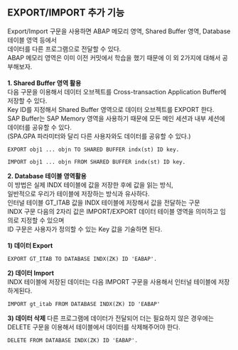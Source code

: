 ## EXPORT/IMPORT 추가 기능
Export/Import 구문을 사용하면 ABAP 메모리 영역, Shared Buffer 영역, Database 테이블 영역 등에서<br>
데이터를 다른 프로그램으로 전달할 수 있다.<br>
ABAP 메모리 영역은 이미 이전 커밋에서 학습을 했기 때문에 이 외 2가지에 대해서 공부해보자.<br><br>
**1. Shared Buffer 영역 활용** <br>
다음 구문을 이용해서 데이터 오브젝트를 Cross-transaction Application Buffer에 저장할 수 있다.<br>
Key ID를 지정해서 Shared Buffer 영역으로 데이터 오브젝트를 EXPORT 한다. <br>
SAP Buffer는 SAP Memory 영역을 사용하기 때문에 모든 메인 세션과 내부 세션에 데이터를 공유할 수 있다.<br>
(SPA.GPA 파라미터와 달리 다른 사용자와도 데이터를 공유할 수 있다.) <br>
```ABAP
EXPORT obj1 ... objn TO SHARED BUFFER indx(st) ID key.
```
```ABAP
IMPORT obj1 ... objn FROM SHARED BUFFER indx(st) ID key.
```
**2. Database 테이블 영역활용** <br>
이 방법은 실제 INDX 테이블에 값을 저장한 후에 값을 읽는 방식,<br>
일반적으로 우리가 테이블에 저장하는 방식과 유사하다.<br>
인터널 테이블 GT_ITAB 값을 INDX 테이블에 저장해서 값을 전달하는 구문<br>
INDX 구문 다음의 2자리 값은 IMPORT/EXPORT 데이터 테이블 영역을 의미하고 임의로 지정할 수  있으며<br>
ID 구문은 사용자가 정의할 수 있는 Key 값을 기술하면 된다.<br><br> **1) 데이터 Export**<br>
```ABAP
EXPORT GT_ITAB TO DATABASE INDX(ZK) ID 'EABAP'.
```
**2) 데이터 Import**<br>
INDX 테이블에 저장된 데이터는 다음 IMPORT 구문을 사용해서 인터널 테이블에 저장하게된다.<br>
```ABAP
IMPORT gt_itab FROM DATABASE INDX(ZK) ID 'EABAP'
```
**3) 데이터 삭제**
다른 프로그램에 데이터가 전달되어 더는 필요하지 않은 경우에는 DELETE 구문을 이용해서 테이블에서 데이터를 삭제해주어야 한다. <br>
```ABAP
DELETE FROM DATABASE INDX(ZK) ID 'EABAP'.
```
